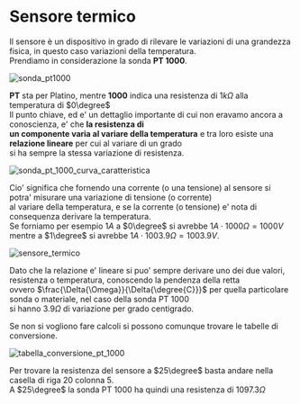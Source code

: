 # Sensore termico  

Il sensore è un dispositivo in grado di rilevare le variazioni di una grandezza fisica, in questo caso variazioni della temperatura.  
Prendiamo in considerazione la sonda **PT 1000**.  

![sonda_pt1000](https://user-images.githubusercontent.com/7195133/196768275-185179a4-7439-4edd-8dee-8c97744dc6db.jpg)

**PT** sta per Platino, mentre **1000** indica una resistenza di $1k\Omega$ alla temperatura di $0\degree$  
Il punto chiave, ed e' un dettaglio importante di cui non eravamo ancora a conoscienza, e' che **la resistenza di  
un componente varia al variare della temperatura** e tra loro esiste una **relazione lineare** per cui al variare di un grado  
si ha sempre la stessa variazione di resistenza.  

![sonda_pt_1000_curva_caratteristica](https://user-images.githubusercontent.com/7195133/196775689-254c4075-90a1-495d-83c4-8e7c7eb7b98e.jpg)

Cio' significa che fornendo una corrente (o una tensione) al sensore si potra' misurare una variazione di tensione (o corrente)  
al variare della temperatura, e se la corrente (o tensione) e' nota di consequenza derivare la temperatura.   
Se forniamo per esempio $1A$ a $0\degree$ si avrebbe $1A \cdot 1000\Omega = 1000V$ mentre a $1\degree$ si avrebbe $1A \cdot 1003.9\Omega = 1003.9V$.  

![sensore_termico](https://user-images.githubusercontent.com/7195133/196773124-78c8359f-7d12-4655-841e-e13ae34b2bbd.jpg)

Dato che la relazione e' lineare si puo' sempre derivare uno dei due valori, resistenza o temperatura, conoscendo la pendenza della retta  
ovvero $\frac{\Delta{\Omega}}{\Delta{\degree{C}}}$ per quella particolare sonda o materiale, nel caso della sonda PT 1000  
si hanno $3.9\Omega$ di variazione per grado centigrado.  

Se non si vogliono fare calcoli si possono comunque trovare le tabelle di conversione.  

![tabella_conversione_pt_1000](https://user-images.githubusercontent.com/7195133/196774573-06780e7c-c8db-4934-b7d8-10b7caa87dcf.jpg)  

Per trovare la resistenza del sensore a $25\degree$ basta andare nella casella di riga $20$ colonna $5$.  
A $25\degree$ la sonda PT 1000 ha quindi una resistenza di $1097.3\Omega$


